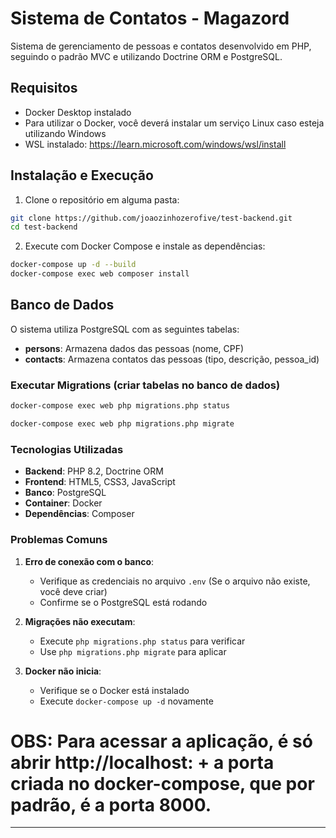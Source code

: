 # Sistema de Contatos - Magazord

Sistema de gerenciamento de pessoas e contatos desenvolvido em PHP, seguindo o padrão MVC e utilizando Doctrine ORM e PostgreSQL.

## Requisitos

- Docker Desktop instalado
- Para utilizar o Docker, você deverá instalar um serviço Linux caso esteja utilizando Windows
- WSL instalado: https://learn.microsoft.com/windows/wsl/install

## Instalação e Execução

1. Clone o repositório em alguma pasta:
```bash
git clone https://github.com/joaozinhozerofive/test-backend.git
cd test-backend
```

2. Execute com Docker Compose e instale as dependências:
```bash
docker-compose up -d --build
docker-compose exec web composer install
```

## Banco de Dados

O sistema utiliza PostgreSQL com as seguintes tabelas:

- **persons**: Armazena dados das pessoas (nome, CPF)
- **contacts**: Armazena contatos das pessoas (tipo, descrição, pessoa_id)

### Executar Migrations (criar tabelas no banco de dados)

```bash
docker-compose exec web php migrations.php status

docker-compose exec web php migrations.php migrate

```

### Tecnologias Utilizadas
- **Backend**: PHP 8.2, Doctrine ORM
- **Frontend**: HTML5, CSS3, JavaScript
- **Banco**: PostgreSQL
- **Container**: Docker
- **Dependências**: Composer

### Problemas Comuns

1. **Erro de conexão com o banco**:
   - Verifique as credenciais no arquivo `.env` (Se o arquivo não existe, você deve criar)
   - Confirme se o PostgreSQL está rodando

2. **Migrações não executam**:
   - Execute `php migrations.php status` para verificar
   - Use `php migrations.php migrate` para aplicar

3. **Docker não inicia**:
   - Verifique se o Docker está instalado
   - Execute `docker-compose up -d` novamente

# OBS: Para acessar a aplicação, é só abrir http://localhost: + a porta criada no docker-compose, que por padrão, é a porta 8000. 

---
